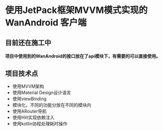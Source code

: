 # 使用JetPack框架MVVM模式实现的 WanAndroid 客户端
## 目前还在施工中
#### 项目中使用到的WanAndroid的接口放在了api模块下，有需要的可以直接使用。

## 项目技术点
- 使用MVVM架构
- 使用Material Design设计语言
- 使用viewBinding
- 模块化，不同的功能分放在不同的模块内
- 使用ARouter导航
- 使用Hilt实现依赖注入
- 使用kotlin协程处理耗时操作

